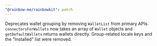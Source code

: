 ```yaml
---
"@rainbow-me/rainbowkit": patch
---
```

Deprecates wallet grouping by removing `WalletList` from primary APIs. `connectorsForWallets` now takes an array of `Wallet` objects and `getDefaultWallets` returns wallets directly. Group-related locale keys and the "Installed" list were removed.
